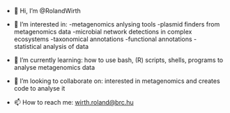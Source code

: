 - 👋 Hi, I’m @RolandWirth
- 👀 I’m interested in: 
                        -metagenomics anlysing tools
                        -plasmid finders from metagenomics data
                        -microbial network detections in complex ecosystems
                        -taxonomical annotations
                        -functional annotations
                        -statistical analysis of data
                      
- 🌱 I’m currently learning:
                        how to use bash, (R) scripts, shells, programs to analyse metagenomics data
- 💞️ I’m looking to collaborate on:
                        interested in metagenomics and creates code to analyse it
- 📫 How to reach me:
                        wirth.roland@brc.hu

<!---
RolandWirth/RolandWirth is a ✨ special ✨ repository because its `README.md` (this file) appears on your GitHub profile.
You can click the Preview link to take a look at your changes.
--->

